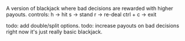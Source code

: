 A version of blackjack where bad decisions are rewarded with higher payouts.
controls:
h -> hit
s -> stand
r -> re-deal
ctrl + c -> exit

todo: add double/split options.
todo: increase payouts on bad decisions
right now it's just really basic blackjack.
